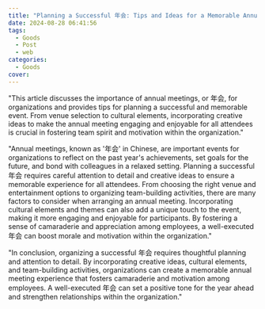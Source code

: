 ```yaml
---
title: "Planning a Successful 年会: Tips and Ideas for a Memorable Annual Meeting"
date: 2024-08-28 06:41:56
tags:
  - Goods
  - Post
  - web
categories:
  - Goods
cover: 
---
```


"This article discusses the importance of annual meetings, or 年会, for organizations and provides tips for planning a successful and memorable event. From venue selection to cultural elements, incorporating creative ideas to make the annual meeting engaging and enjoyable for all attendees is crucial in fostering team spirit and motivation within the organization."

"Annual meetings, known as '年会' in Chinese, are important events for organizations to reflect on the past year's achievements, set goals for the future, and bond with colleagues in a relaxed setting. Planning a successful 年会 requires careful attention to detail and creative ideas to ensure a memorable experience for all attendees. From choosing the right venue and entertainment options to organizing team-building activities, there are many factors to consider when arranging an annual meeting. Incorporating cultural elements and themes can also add a unique touch to the event, making it more engaging and enjoyable for participants. By fostering a sense of camaraderie and appreciation among employees, a well-executed 年会 can boost morale and motivation within the organization."

"In conclusion, organizing a successful 年会 requires thoughtful planning and attention to detail. By incorporating creative ideas, cultural elements, and team-building activities, organizations can create a memorable annual meeting experience that fosters camaraderie and motivation among employees. A well-executed 年会 can set a positive tone for the year ahead and strengthen relationships within the organization."
